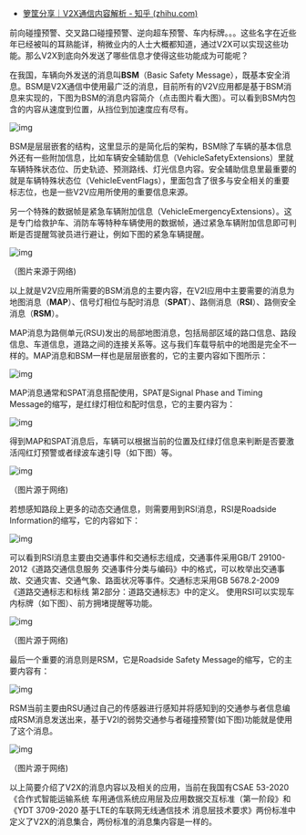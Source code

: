 - [箩筐分享｜V2X通信内容解析 - 知乎 (zhihu.com)](https://zhuanlan.zhihu.com/p/474519758)

前向碰撞预警、交叉路口碰撞预警、逆向超车预警、车内标牌。。。这些名字在近些年已经被叫的耳熟能详，稍微业内的人士大概都知道，通过V2X可以实现这些功能。那么V2X到底向外发送了哪些信息才使得这些功能成为可能呢？

在我国，车辆向外发送的消息叫**BSM**（Basic Safety Message），既基本安全消息。BSM是V2X通信中使用最广泛的消息，目前所有的V2V应用都是基于BSM消息来实现的，下图为BSM的消息内容简介（点击图片看大图）。可以看到BSM内包含的内容从速度到位置，从挡位到加速度应有尽有。



![img](https://pic2.zhimg.com/80/v2-fb859863399631ae752c3acf627cb155_720w.jpg)

BSM是层层嵌套的结构，这里显示的是简化后的架构，BSM除了车辆的基本信息外还有一些附加信息，比如车辆安全辅助信息（VehicleSafetyExtensions）里就车辆特殊状态位、历史轨迹、预测路线、灯光信息内容。安全辅助信息里最重要的就是车辆特殊状态位（VehicleEventFlags），里面包含了很多与安全相关的重要标志位，也是一些V2V应用所使用的重要信息来源。

另一个特殊的数据帧是紧急车辆附加信息（VehicleEmergencyExtensions）。这是专门给救护车、消防车等特种车辆使用的数据帧，通过紧急车辆附加信息即可判断是否提醒驾驶员进行避让，例如下图的紧急车辆提醒。

![img](https://pic4.zhimg.com/80/v2-21410249d06cfa93ee124e26d09db80b_720w.jpg)

（图片来源于网络)

以上就是V2V应用所需要的BSM消息的主要内容，在V2I应用中主要需要的消息为地图消息（**MAP**）、信号灯相位与配时消息（**SPAT**）、路侧消息（**RSI**）、路侧安全消息（**RSM**）。

MAP消息为路侧单元(RSU)发出的局部地图消息，包括局部区域的路口信息、路段信息、车道信息，道路之间的连接关系等。这与我们车载导航中的地图是完全不一样的。MAP消息和BSM一样也是层层嵌套的，它的主要内容如下图所示：



![img](https://pic1.zhimg.com/80/v2-794647c0f08995fbb593d256abe17f7c_720w.jpg)

MAP消息通常和SPAT消息搭配使用，SPAT是Signal Phase and Timing Message的缩写，是红绿灯相位和配时信息，它的主要内容为：



![img](https://pic1.zhimg.com/80/v2-ec6c6d5b2f989e3236c27831c5cc9650_720w.jpg)

得到MAP和SPAT消息后，车辆可以根据当前的位置及红绿灯信息来判断是否要激活闯红灯预警或者绿波车速引导（如下图）等。

![img](https://pic2.zhimg.com/80/v2-54485e2c9b588445a3143074ebf5dcc9_720w.jpg)

（图片源于网络)

若想感知路段上更多的动态交通信息，则需要用到RSI消息，RSI是Roadside Information的缩写，它的内容如下：

![img](https://pic2.zhimg.com/80/v2-0dd608ea0d3fa000a3596140f538ddb5_720w.jpg)

可以看到RSI消息主要由交通事件和交通标志组成，交通事件采用GB/T 29100-2012《道路交通信息服务 交通事件分类与编码》中的格式，可以枚举出交通事故、交通灾害、交通气象、路面状况等事件。交通标志采用GB 5678.2-2009 《道路交通标志和标线 第2部分：道路交通标志》中的定义。 使用RSI可以实现车内标牌（如下图）、前方拥堵提醒等功能。

![img](https://pic3.zhimg.com/80/v2-f5c01481abd478d83889fd73ffb486fa_720w.jpg)

（图片源于网络)

最后一个重要的消息则是RSM，它是Roadside Safety Message的缩写，它的主要内容有：

![img](https://pic1.zhimg.com/80/v2-ffcc3914664defb69b6cfe56e6ab73a0_720w.jpg)

RSM当前主要由RSU通过自己的传感器进行感知并将感知到的交通参与者信息编成RSM消息发送出来，基于V2I的弱势交通参与者碰撞预警(如下图)功能就是使用了这个消息。

![img](https://pic1.zhimg.com/80/v2-8254921be416a156b4cf7eecb806cce4_720w.jpg)

（图片源于网络)

以上简要介绍了V2X的消息内容以及相关的应用，当前在我国有CSAE 53-2020《合作式智能运输系统 车用通信系统应用层及应用数据交互标准（第一阶段》和《YDT 3709-2020 基于LTE的车联网无线通信技术 消息层技术要求》两份标准中定义了V2X的消息集合，两份标准的消息集内容是一样的。